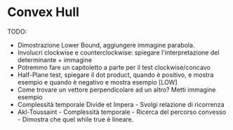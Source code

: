 # Convex Hull

TODO:
- Dimostrazione Lower Bound, aggiungere immagine parabola.
- Involucri clockwise e counterclockwise: spiegare l'interpretazione del determinante + immagine
- Potremmo fare un capitoletto a parte per il test clockwise/concavo
- Half-Plane test, spiegare il dot product, quando è positivo, e mostra esempio e quando è negativo e mostra esempio [LOW]
- Come trovare un vettore perpendicolare ad un altro? Metti immagine esempio
- Complessità temporale Divide et Impera - Svolgi relazione di ricorrenza
- Akl-Toussaint - Complessità temporale - Ricerca del percorso convesso - Dimostra che quel while true è lineare.
